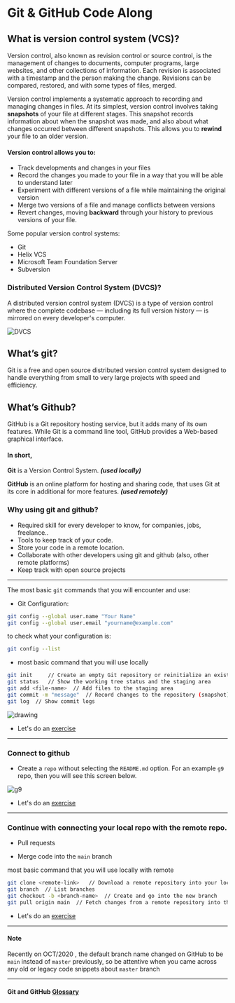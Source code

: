 # Git & GitHub Code Along

## What is version control system (VCS)?

Version control, also known as revision control or source control, is the management of changes to documents, computer programs, large websites, and other collections of information. Each revision is associated with a timestamp and the person making the change. Revisions can be compared, restored, and with some types of files, merged.

Version control implements a systematic approach to recording and managing changes in files. At its simplest, version control involves taking **snapshots** of your file at different stages. This snapshot records information about when the snapshot was made, and also about what changes occurred between different snapshots. This allows you to **rewind** your file to an older version.

#### Version control allows you to:

- Track developments and changes in your files
- Record the changes you made to your file in a way that you will be able to understand later
- Experiment with different versions of a file while maintaining the original version
- Merge two versions of a file and manage conflicts between versions
- Revert changes, moving **backward** through your history to previous versions of your file.

Some popular version control systems:

- Git
- Helix VCS
- Microsoft Team Foundation Server
- Subversion

### Distributed Version Control System (DVCS)?

A distributed version control system (DVCS) is a type of version control where the complete codebase — including its full version history — is mirrored on every developer's computer.

![DVCS](https://i.imgur.com/ZJ2Dg4c.png)

## What’s git?

Git is a free and open source distributed version control system designed to handle everything from small to very large projects with speed and efficiency.

## What’s Github?

GitHub is a Git repository hosting service, but it adds many of its own features. While Git is a command line tool, GitHub provides a Web-based graphical interface.

#### In short,

**Git** is a Version Control System. **_(used locally)_**

**GitHub** is an online platform for hosting and sharing code, that uses Git at its core in additional for more features. **_(used remotely)_**

### Why using git and github?

- Required skill for every developer to know, for companies, jobs, freelance..
- Tools to keep track of your code.
- Store your code in a remote location.
- Collaborate with other developers using git and github (also, other remote platforms)
- Keep track with open source projects

---

The most basic `git` commands that you will encounter and use:

- Git Configuration:

```bash
git config --global user.name "Your Name"
git config --global user.email "yourname@example.com"
```

to check what your configuration is:

```bash
git config --list
```

- most basic command that you will use locally

```bash
git init     // Create an empty Git repository or reinitialize an existing one
git status   // Show the working tree status and the staging area
git add <file-name>  // Add files to the staging area
git commit -m "message"  // Record changes to the repository (snapshot)
git log  // Show commit logs
```

![drawing](https://i.stack.imgur.com/UvZ0M.png)

- Let's do an [exercise](./exercises/ex1.md)

---

### Connect to github

- Create a `repo` without selecting the `README.md` option. For an example `g9` repo, then you will see this screen below.

![g9](https://i.imgur.com/sps8BQE.png)

- Let's do an [exercise](./exercises/ex2.md)

---

### Continue with connecting your local repo with the remote repo.

- Pull requests

- Merge code into the `main` branch

most basic command that you will use locally with remote

```bash
git clone <remote-link>   // Download a remote repository into your local machine
git branch  // List branches
git checkout -b <branch-name>  // Create and go into the new branch
git pull origin main  // Fetch changes from a remote repository into the current branch `main`
```

- Let's do an [exercise](./exercises/ex3.md)

---

#### Note

Recently on OCT/2020 , the default branch name changed on GitHub to be `main` instead of `master` previously, so be attentive when you came across any old or legacy code snippets about `master` branch

---

#### Git and GitHub [Glossary](./exercises/glossary.md)
